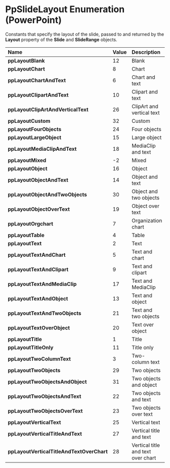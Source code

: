 
# PpSlideLayout Enumeration (PowerPoint)

Constants that specify the layout of the slide, passed to and returned by the  **Layout** property of the **Slide** and **SlideRange** objects.



|**Name**|**Value**|**Description**|
|:-----|:-----|:-----|
|**ppLayoutBlank**|12|Blank|
|**ppLayoutChart**|8|Chart|
|**ppLayoutChartAndText**|6|Chart and text|
|**ppLayoutClipartAndText**|10|Clipart and text|
|**ppLayoutClipArtAndVerticalText**|26|ClipArt and vertical text|
|**ppLayoutCustom**|32|Custom|
|**ppLayoutFourObjects**|24|Four objects|
|**ppLayoutLargeObject**|15|Large object|
|**ppLayoutMediaClipAndText**|18|MediaClip and text|
|**ppLayoutMixed**|-2|Mixed|
|**ppLayoutObject**|16|Object|
|**ppLayoutObjectAndText**|14|Object and text|
|**ppLayoutObjectAndTwoObjects**|30|Object and two objects|
|**ppLayoutObjectOverText**|19|Object over text|
|**ppLayoutOrgchart**|7|Organization chart|
|**ppLayoutTable**|4|Table|
|**ppLayoutText**|2|Text|
|**ppLayoutTextAndChart**|5|Text and chart|
|**ppLayoutTextAndClipart**|9|Text and clipart|
|**ppLayoutTextAndMediaClip**|17|Text and MediaClip|
|**ppLayoutTextAndObject**|13|Text and object|
|**ppLayoutTextAndTwoObjects**|21|Text and two objects|
|**ppLayoutTextOverObject**|20|Text over object|
|**ppLayoutTitle**|1|Title|
|**ppLayoutTitleOnly**|11|Title only|
|**ppLayoutTwoColumnText**|3|Two-column text|
|**ppLayoutTwoObjects**|29|Two objects|
|**ppLayoutTwoObjectsAndObject**|31|Two objects and object|
|**ppLayoutTwoObjectsAndText**|22|Two objects and text|
|**ppLayoutTwoObjectsOverText**|23|Two objects over text|
|**ppLayoutVerticalText**|25|Vertical text|
|**ppLayoutVerticalTitleAndText**|27|Vertical title and text|
|**ppLayoutVerticalTitleAndTextOverChart**|28|Vertical title and text over chart|
